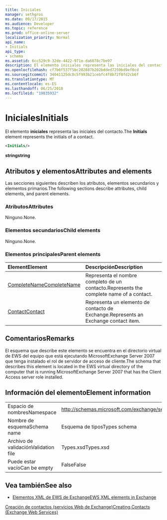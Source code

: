 ```yaml
---
title: Iniciales
manager: sethgros
ms.date: 09/17/2015
ms.audience: Developer
ms.topic: reference
ms.prod: office-online-server
localization_priority: Normal
api_name:
- Initials
api_type:
- schema
ms.assetid: 6cc529c9-32de-4422-971e-da6078c7be97
description: El elemento iniciales representa las iniciales del contacto.
ms.openlocfilehash: cf7b6f537f5bc202887b202bdded7259bd9ef0cd
ms.sourcegitcommit: 34041125dc8c5f993b21cebfc4f8b72f0fd2cb6f
ms.translationtype: MT
ms.contentlocale: es-ES
ms.lasthandoff: 06/25/2018
ms.locfileid: "19835932"
---
```

# <a name="initials"></a><span data-ttu-id="00fa0-103">Iniciales</span><span class="sxs-lookup"><span data-stu-id="00fa0-103">Initials</span></span>

<span data-ttu-id="00fa0-104">El elemento **iniciales** representa las iniciales del contacto.</span><span class="sxs-lookup"><span data-stu-id="00fa0-104">The **Initials** element represents the initials of a contact.</span></span> 
  
```xml
<Initials/>
```

 <span data-ttu-id="00fa0-105">**string**</span><span class="sxs-lookup"><span data-stu-id="00fa0-105">**string**</span></span>
## <a name="attributes-and-elements"></a><span data-ttu-id="00fa0-106">Atributos y elementos</span><span class="sxs-lookup"><span data-stu-id="00fa0-106">Attributes and elements</span></span>

<span data-ttu-id="00fa0-107">Las secciones siguientes describen los atributos, elementos secundarios y elementos primarios.</span><span class="sxs-lookup"><span data-stu-id="00fa0-107">The following sections describe attributes, child elements, and parent elements.</span></span>
  
### <a name="attributes"></a><span data-ttu-id="00fa0-108">Atributos</span><span class="sxs-lookup"><span data-stu-id="00fa0-108">Attributes</span></span>

<span data-ttu-id="00fa0-109">Ninguno.</span><span class="sxs-lookup"><span data-stu-id="00fa0-109">None.</span></span>
  
### <a name="child-elements"></a><span data-ttu-id="00fa0-110">Elementos secundarios</span><span class="sxs-lookup"><span data-stu-id="00fa0-110">Child elements</span></span>

<span data-ttu-id="00fa0-111">Ninguno.</span><span class="sxs-lookup"><span data-stu-id="00fa0-111">None.</span></span>
  
### <a name="parent-elements"></a><span data-ttu-id="00fa0-112">Elementos principales</span><span class="sxs-lookup"><span data-stu-id="00fa0-112">Parent elements</span></span>

|<span data-ttu-id="00fa0-113">**Element**</span><span class="sxs-lookup"><span data-stu-id="00fa0-113">**Element**</span></span>|<span data-ttu-id="00fa0-114">**Descripción**</span><span class="sxs-lookup"><span data-stu-id="00fa0-114">**Description**</span></span>|
|:-----|:-----|
|[<span data-ttu-id="00fa0-115">CompleteName</span><span class="sxs-lookup"><span data-stu-id="00fa0-115">CompleteName</span></span>](completename.md) <br/> |<span data-ttu-id="00fa0-116">Representa el nombre completo de un contacto.</span><span class="sxs-lookup"><span data-stu-id="00fa0-116">Represents the complete name of a contact.</span></span>  <br/> |
|[<span data-ttu-id="00fa0-117">Contact</span><span class="sxs-lookup"><span data-stu-id="00fa0-117">Contact</span></span>](contact.md) <br/> |<span data-ttu-id="00fa0-118">Representa un elemento de contacto de Exchange.</span><span class="sxs-lookup"><span data-stu-id="00fa0-118">Represents an Exchange contact item.</span></span>  <br/> |
   
## <a name="remarks"></a><span data-ttu-id="00fa0-119">Comentarios</span><span class="sxs-lookup"><span data-stu-id="00fa0-119">Remarks</span></span>

<span data-ttu-id="00fa0-120">El esquema que describe este elemento se encuentra en el directorio virtual de EWS del equipo que está ejecutando MicrosoftExchange Server 2007 que tenga instalado el rol de servidor de acceso de cliente.</span><span class="sxs-lookup"><span data-stu-id="00fa0-120">The schema that describes this element is located in the EWS virtual directory of the computer that is running MicrosoftExchange Server 2007 that has the Client Access server role installed.</span></span>
  
## <a name="element-information"></a><span data-ttu-id="00fa0-121">Información del elemento</span><span class="sxs-lookup"><span data-stu-id="00fa0-121">Element information</span></span>

|||
|:-----|:-----|
|<span data-ttu-id="00fa0-122">Espacio de nombres</span><span class="sxs-lookup"><span data-stu-id="00fa0-122">Namespace</span></span>  <br/> |http://schemas.microsoft.com/exchange/services/2006/types  <br/> |
|<span data-ttu-id="00fa0-123">Nombre de esquema</span><span class="sxs-lookup"><span data-stu-id="00fa0-123">Schema name</span></span>  <br/> |<span data-ttu-id="00fa0-124">Esquema de tipos</span><span class="sxs-lookup"><span data-stu-id="00fa0-124">Types schema</span></span>  <br/> |
|<span data-ttu-id="00fa0-125">Archivo de validación</span><span class="sxs-lookup"><span data-stu-id="00fa0-125">Validation file</span></span>  <br/> |<span data-ttu-id="00fa0-126">Types.xsd</span><span class="sxs-lookup"><span data-stu-id="00fa0-126">Types.xsd</span></span>  <br/> |
|<span data-ttu-id="00fa0-127">Puede estar vacío</span><span class="sxs-lookup"><span data-stu-id="00fa0-127">Can be empty</span></span>  <br/> |<span data-ttu-id="00fa0-128">False</span><span class="sxs-lookup"><span data-stu-id="00fa0-128">False</span></span>  <br/> |
   
## <a name="see-also"></a><span data-ttu-id="00fa0-129">Vea también</span><span class="sxs-lookup"><span data-stu-id="00fa0-129">See also</span></span>



- [<span data-ttu-id="00fa0-130">Elementos XML de EWS de Exchange</span><span class="sxs-lookup"><span data-stu-id="00fa0-130">EWS XML elements in Exchange</span></span>](ews-xml-elements-in-exchange.md)


[<span data-ttu-id="00fa0-131">Creación de contactos (servicios Web de Exchange)</span><span class="sxs-lookup"><span data-stu-id="00fa0-131">Creating Contacts (Exchange Web Services)</span></span>](http://msdn.microsoft.com/library/4845917e-70d1-481c-bbd7-011ec6571789%28Office.15%29.aspx)

